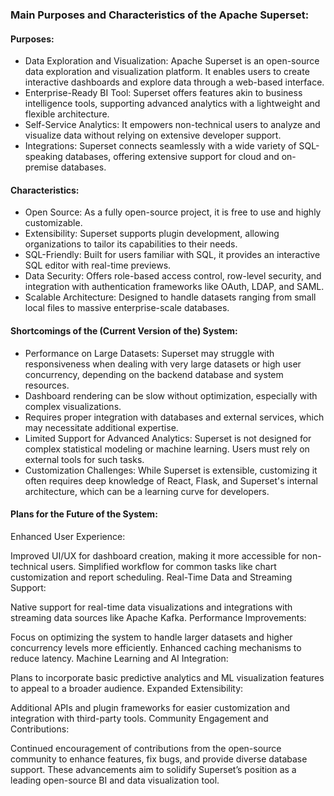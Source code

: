 ### Main Purposes and Characteristics of the Apache Superset:

#### Purposes:

- Data Exploration and Visualization: Apache Superset is an open-source data exploration and visualization platform. It enables users to create interactive dashboards and explore data through a web-based interface.
- Enterprise-Ready BI Tool: Superset offers features akin to business intelligence tools, supporting advanced analytics with a lightweight and flexible architecture.
- Self-Service Analytics: It empowers non-technical users to analyze and visualize data without relying on extensive developer support.
- Integrations: Superset connects seamlessly with a wide variety of SQL-speaking databases, offering extensive support for cloud and on-premise databases.

#### Characteristics:

- Open Source: As a fully open-source project, it is free to use and highly customizable.
- Extensibility: Superset supports plugin development, allowing organizations to tailor its capabilities to their needs.
- SQL-Friendly: Built for users familiar with SQL, it provides an interactive SQL editor with real-time previews.
- Data Security: Offers role-based access control, row-level security, and integration with authentication frameworks like OAuth, LDAP, and SAML.
- Scalable Architecture: Designed to handle datasets ranging from small local files to massive enterprise-scale databases.




#### Shortcomings of the (Current Version of the) System:

- Performance on Large Datasets: Superset may struggle with responsiveness when dealing with very large datasets or high user concurrency, depending on the backend database and system resources.
- Dashboard rendering can be slow without optimization, especially with complex visualizations.
- Requires proper integration with databases and external services, which may necessitate additional expertise.
- Limited Support for Advanced Analytics: Superset is not designed for complex statistical modeling or machine learning. Users must rely on external tools for such tasks.
- Customization Challenges: While Superset is extensible, customizing it often requires deep knowledge of React, Flask, and Superset's internal architecture, which can be a learning curve for developers.

#### Plans for the Future of the System:

Enhanced User Experience:

Improved UI/UX for dashboard creation, making it more accessible for non-technical users.
Simplified workflow for common tasks like chart customization and report scheduling.
Real-Time Data and Streaming Support:

Native support for real-time data visualizations and integrations with streaming data sources like Apache Kafka.
Performance Improvements:

Focus on optimizing the system to handle larger datasets and higher concurrency levels more efficiently.
Enhanced caching mechanisms to reduce latency.
Machine Learning and AI Integration:

Plans to incorporate basic predictive analytics and ML visualization features to appeal to a broader audience.
Expanded Extensibility:

Additional APIs and plugin frameworks for easier customization and integration with third-party tools.
Community Engagement and Contributions:

Continued encouragement of contributions from the open-source community to enhance features, fix bugs, and provide diverse database support.
These advancements aim to solidify Superset’s position as a leading open-source BI and data visualization tool.